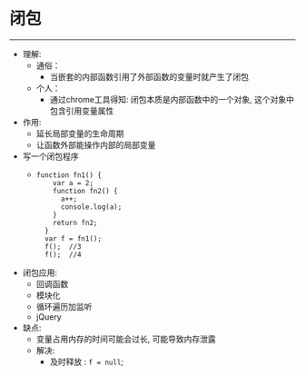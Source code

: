 # 闭包      
***

* 理解:
  * 通俗：
    * 当嵌套的内部函数引用了外部函数的变量时就产生了闭包
  * 个人：
    * 通过chrome工具得知: 闭包本质是内部函数中的一个对象, 这个对象中包含引用变量属性
* 作用:
  * 延长局部变量的生命周期
  * 让函数外部能操作内部的局部变量
* 写一个闭包程序
  * ```
    function fn1() {
        var a = 2;
        function fn2() {
          a++;
          console.log(a);
        }
        return fn2;
      }
      var f = fn1();
      f();	//3
      f();	//4
    ```
* 闭包应用:
  * 回调函数
  * 模块化
  * 循环遍历加监听
  * jQuery
* 缺点:
  * 变量占用内存的时间可能会过长, 可能导致内存泄露
  * 解决:
    * 及时释放 : `f = null`;
    